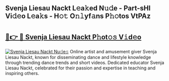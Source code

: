 ## Svenja Liesau Nackt L𝚎a𝚔ed N𝚞𝚍e - Part-sHl Vi𝚍𝚎o L𝚎a𝚔s - H𝚘𝚝 O𝚗𝚕yf𝚊ns P𝚑𝚘tos VtPAz

# <h2><a href="http://kfcidta.oniu.top/?m=Svenja+Liesau+Nackt">🔗👉 🔴 Svenja Liesau Nackt P𝚑ot𝚘𝚜 V𝚒d𝚎o</a></h2>

[![Svenja Liesau Nackt Nu𝚍e𝚜](https://i.imgur.com/0qMVB7G.gif)](http://kfcidta.oniu.top/?m=Svenja+Liesau+Nackt)
Online artist and amusement giver Svenja Liesau Nackt, known for disseminating dance and lifestyle knowledge through trending dance trends and short videos. Dedicated educator Svenja Liesau Nackt, celebrated for their passion and expertise in teaching and inspiring others.  
